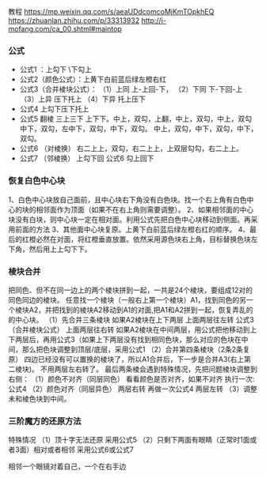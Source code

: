 
教程
https://mp.weixin.qq.com/s/aeaUDdcomcoMjKmTOpkhEQ
https://zhuanlan.zhihu.com/p/33313932
http://i-mofang.com/ca_00.shtml#maintop
### 公式

- 公式1 ：上勾下 \下勾上
- 公式2（颜色公式）：上黄下白前蓝后绿左橙右红
- 公式3（合并棱块公式）：
（1）上同  上-上回-下，
（2）下同  下-下回-上
（3）上异  压下托上
（4）下异  托上压下
- 公式4 上勾下压下托上
- 公式5 翻棱  三上三下 上下下。中上，双勾，上翻，中上，双勾，中上，双勾
中下，双勾，左中下，双勾，中下，双勾。
中上，双勾，中下，双勾，中下，双勾。
- 公式6 （对棱换） 
右二上上，双勾，右二上上，上双层勾勾，右二上上。
- 公式7 （邻棱换） 上勾下回 公式6  勾上回下
### 恢复白色中心块
1、白色中心块放自己面前，且中心块右下角没有白色块。找一个右上角有白色中心的块的相邻面作为顶面（如果不在右上角则需要调整）。
2、如果相邻面的中心块没有白块，则中心块一定在相对面。利用公式先把白色中心块移动到侧面。再采用前面的方法
3、其他面中心块复原。上黄下白前蓝后绿左橙右红的顺序。
4、最后的红橙必然在对面，将红橙垂直放置。依然采用源色块右上角，目标替换色块左下角，然后用上上勾下下。
### 棱块合并
把同色、但不在同一边上的两个棱块拼到一起，一共是24个棱块，要组成12对的同色同边的棱块。
任意找一个棱块（一般右上第一个棱块）A1，找到同色的另一个棱块A2，并把找到的棱块A2移动到A1的对面,把A1和A2拼到一起，恢复弄乱的的中心块。
（1）先合并三条棱块
如果A2棱块在上下两层
上面两层往左转
公式3（合并棱块公式）
上面两层往右转
如果A2棱块在中间两层，用公式把他移动到上下两层后，再用公式3（如果上下两层没有找到相同色块，那么对应的色块在中间，那么把色块调整到顶层/底层，采用公式1
（2）合并第四条棱块（2条2条复原）
四边已经没有可以置换的棱块了，所以A1合并后，下一步是合并A3(右上第二棱块)。
不用两层左右转了。
最后两条棱会遇到特殊情况，先把问题棱块调整到右侧：
（1）颜色不对齐（同层同色）
看看颜色是否对齐，如果不对齐
执行一次:公式4
（2）颜色对齐（同层异色）
两层右转
再做一次公式4
两层左转
（3）调整未和棱色块到中间。
### 三阶魔方的还原方法
特殊情况
（1）顶十字无法还原
采用公式5
（2）只剩下两面有眼睛（正常时1面或者3面）相对或者相邻
采用公式6或公式7

相邻一个眼镜对着自己，一个在右手边


